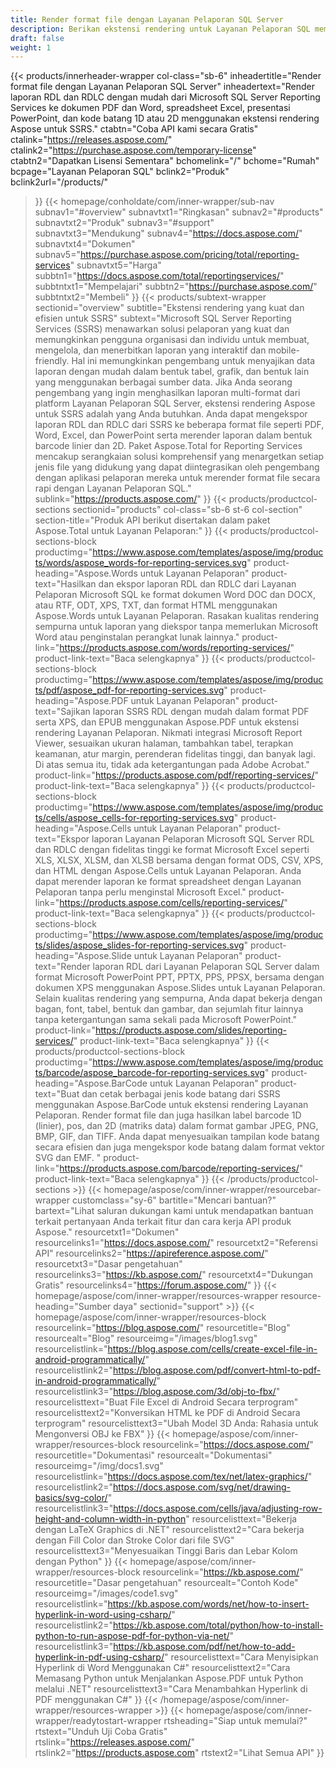 ```yaml
---
title: Render format file dengan Layanan Pelaporan SQL Server
description: Berikan ekstensi rendering untuk Layanan Pelaporan SQL memungkinkan ekspor laporan RDL dan RDLC ke format PDF, Word, Excel, PowerPoint & gambar kode batang.
draft: false
weight: 1
---
```

{{< products/innerheader-wrapper col-class="sb-6"
  inheadertitle="Render format file dengan Layanan Pelaporan SQL Server"
  inheadertext="Render laporan RDL dan RDLC dengan mudah dari Microsoft SQL Server Reporting Services ke dokumen PDF dan Word, spreadsheet Excel, presentasi PowerPoint, dan kode batang 1D atau 2D menggunakan ekstensi rendering Aspose untuk SSRS."
  ctabtn="Coba API kami secara Gratis"
  ctalink="https://releases.aspose.com/"
  ctalink2="https://purchase.aspose.com/temporary-license"
  ctabtn2="Dapatkan Lisensi Sementara"
  bchomelink="/"
  bchome="Rumah"
  bcpage="Layanan Pelaporan SQL"
  bclink2="Produk"
  bclink2url="/products/"
  >}}
  {{< homepage/conholdate/com/inner-wrapper/sub-nav 
subnav1="#overview"
subnavtxt1="Ringkasan" 
subnav2="#products"
subnavtxt2="Produk" 
subnav3="#support"
subnavtxt3="Mendukung" 
subnav4="https://docs.aspose.com/"
subnavtxt4="Dokumen" 
subnav5="https://purchase.aspose.com/pricing/total/reporting-services"
subnavtxt5="Harga" 
subbtn1="https://docs.aspose.com/total/reportingservices/"
subbtntxt1="Mempelajari"
subbtn2="https://purchase.aspose.com/"
subbtntxt2="Membeli"
>}}
   {{< products/subtext-wrapper
   sectionid="overview" 
   subtitle="Ekstensi rendering yang kuat dan efisien untuk SSRS"
   subtext="Microsoft SQL Server Reporting Services (SSRS) menawarkan solusi pelaporan yang kuat dan memungkinkan pengguna organisasi dan individu untuk membuat, mengelola, dan menerbitkan laporan yang interaktif dan mobile-friendly. Hal ini memungkinkan pengembang untuk menyajikan data laporan dengan mudah dalam bentuk tabel, grafik, dan bentuk lain yang menggunakan berbagai sumber data. Jika Anda seorang pengembang yang ingin menghasilkan laporan multi-format dari platform Layanan Pelaporan SQL Server, ekstensi rendering Aspose untuk SSRS adalah yang Anda butuhkan. Anda dapat mengekspor laporan RDL dan RDLC dari SSRS ke beberapa format file seperti PDF, Word, Excel, dan PowerPoint serta merender laporan dalam bentuk barcode linier dan 2D. Paket Aspose.Total for Reporting Services mencakup serangkaian solusi komprehensif yang menargetkan setiap jenis file yang didukung yang dapat diintegrasikan oleh pengembang dengan aplikasi pelaporan mereka untuk merender format file secara rapi dengan Layanan Pelaporan SQL."
   sublink="https://products.aspose.com/"
   >}} 
{{< products/productcol-sections
sectionid="products" 
col-class="sb-6 st-6 col-section"
section-title="Produk API berikut disertakan dalam paket Aspose.Total untuk Layanan Pelaporan:"
>}}
{{< products/productcol-sections-block
productimg="https://www.aspose.com/templates/aspose/img/products/words/aspose_words-for-reporting-services.svg"
product-heading="Aspose.Words untuk Layanan Pelaporan"
product-text="Hasilkan dan ekspor laporan RDL dan RDLC dari Layanan Pelaporan Microsoft SQL ke format dokumen Word DOC dan DOCX, atau RTF, ODT, XPS, TXT, dan format HTML menggunakan Aspose.Words untuk Layanan Pelaporan. Rasakan kualitas rendering sempurna untuk laporan yang diekspor tanpa memerlukan Microsoft Word atau penginstalan perangkat lunak lainnya."
product-link="https://products.aspose.com/words/reporting-services/"
product-link-text="Baca selengkapnya"
>}}
{{< products/productcol-sections-block
productimg="https://www.aspose.com/templates/aspose/img/products/pdf/aspose_pdf-for-reporting-services.svg"
product-heading="Aspose.PDF untuk Layanan Pelaporan"
product-text="Sajikan laporan SSRS RDL dengan mudah dalam format PDF serta XPS, dan EPUB menggunakan Aspose.PDF untuk ekstensi rendering Layanan Pelaporan. Nikmati integrasi Microsoft Report Viewer, sesuaikan ukuran halaman, tambahkan tabel, terapkan keamanan, atur margin, perenderan fidelitas tinggi, dan banyak lagi. Di atas semua itu, tidak ada ketergantungan pada Adobe Acrobat."
product-link="https://products.aspose.com/pdf/reporting-services/"
product-link-text="Baca selengkapnya"
>}}
{{< products/productcol-sections-block
productimg="https://www.aspose.com/templates/aspose/img/products/cells/aspose_cells-for-reporting-services.svg"
product-heading="Aspose.Cells untuk Layanan Pelaporan"
product-text="Ekspor laporan Layanan Pelaporan Microsoft SQL Server RDL dan RDLC dengan fidelitas tinggi ke format Microsoft Excel seperti XLS, XLSX, XLSM, dan XLSB bersama dengan format ODS, CSV, XPS, dan HTML dengan Aspose.Cells untuk Layanan Pelaporan. Anda dapat merender laporan ke format spreadsheet dengan Layanan Pelaporan tanpa perlu menginstal Microsoft Excel."
product-link="https://products.aspose.com/cells/reporting-services/"
product-link-text="Baca selengkapnya"
>}}
{{< products/productcol-sections-block
productimg="https://www.aspose.com/templates/aspose/img/products/slides/aspose_slides-for-reporting-services.svg"
product-heading="Aspose.Slide untuk Layanan Pelaporan"
product-text="Render laporan RDL dari Layanan Pelaporan SQL Server dalam format Microsoft PowerPoint PPT, PPTX, PPS, PPSX, bersama dengan dokumen XPS menggunakan Aspose.Slides untuk Layanan Pelaporan. Selain kualitas rendering yang sempurna, Anda dapat bekerja dengan bagan, font, tabel, bentuk dan gambar, dan sejumlah fitur lainnya tanpa ketergantungan sama sekali pada Microsoft PowerPoint."
product-link="https://products.aspose.com/slides/reporting-services/"
product-link-text="Baca selengkapnya"
>}}
{{< products/productcol-sections-block
productimg="https://www.aspose.com/templates/aspose/img/products/barcode/aspose_barcode-for-reporting-services.svg"
product-heading="Aspose.BarCode untuk Layanan Pelaporan"
product-text="Buat dan cetak berbagai jenis kode batang dari SSRS menggunakan Aspose.BarCode untuk ekstensi rendering Layanan Pelaporan. Render format file dan juga hasilkan label barcode 1D (linier), pos, dan 2D (matriks data) dalam format gambar JPEG, PNG, BMP, GIF, dan TIFF. Anda dapat menyesuaikan tampilan kode batang secara efisien dan juga mengekspor kode batang dalam format vektor SVG dan EMF. "
product-link="https://products.aspose.com/barcode/reporting-services/"
product-link-text="Baca selengkapnya"
>}} 
{{< /products/productcol-sections >}}
{{< homepage/aspose/com/inner-wrapper/resourcebar-wrapper
customclass="sy-6"
bartitle="Mencari bantuan?"
bartext="Lihat saluran dukungan kami untuk mendapatkan bantuan terkait pertanyaan Anda terkait fitur dan cara kerja API produk Aspose."
resourcetxt1="Dokumen"
resourcelinks1="https://docs.aspose.com/"
resourcetxt2="Referensi API"
resourcelinks2="https://apireference.aspose.com/"
resourcetxt3="Dasar pengetahuan"
resourcelinks3="https://kb.aspose.com/"
resourcetxt4="Dukungan Gratis"
resourcelinks4="https://forum.aspose.com/"
>}}
{{< homepage/aspose/com/inner-wrapper/resources-wrapper
resource-heading="Sumber daya"
sectionid="support" >}}
{{< homepage/aspose/com/inner-wrapper/resources-block
resourcelink="https://blog.aspose.com/"
resourcetitle="Blog"
resourcealt="Blog"
resourceimg="/images/blog1.svg"
resourcelistlink="https://blog.aspose.com/cells/create-excel-file-in-android-programmatically/"
resourcelistlink2="https://blog.aspose.com/pdf/convert-html-to-pdf-in-android-programmatically/"
resourcelistlink3="https://blog.aspose.com/3d/obj-to-fbx/"
resourcelisttext="Buat File Excel di Android Secara terprogram"
resourcelisttext2="Konversikan HTML ke PDF di Android Secara terprogram"
resourcelisttext3="Ubah Model 3D Anda: Rahasia untuk Mengonversi OBJ ke FBX"
>}}
{{< homepage/aspose/com/inner-wrapper/resources-block
resourcelink="https://docs.aspose.com/"
resourcetitle="Dokumentasi"
resourcealt="Dokumentasi"
resourceimg="/img/docs1.svg"
resourcelistlink="https://docs.aspose.com/tex/net/latex-graphics/"
resourcelistlink2="https://docs.aspose.com/svg/net/drawing-basics/svg-color/"
resourcelistlink3="https://docs.aspose.com/cells/java/adjusting-row-height-and-column-width-in-python"
resourcelisttext="Bekerja dengan LaTeX Graphics di .NET"
resourcelisttext2="Cara bekerja dengan Fill Color dan Stroke Color dari file SVG"
resourcelisttext3="Menyesuaikan Tinggi Baris dan Lebar Kolom dengan Python"
>}}
{{< homepage/aspose/com/inner-wrapper/resources-block
resourcelink="https://kb.aspose.com/"
resourcetitle="Dasar pengetahuan"
resourcealt="Contoh Kode"
resourceimg="/images/code1.svg"
resourcelistlink="https://kb.aspose.com/words/net/how-to-insert-hyperlink-in-word-using-csharp/"
resourcelistlink2="https://kb.aspose.com/total/python/how-to-install-python-to-run-aspose-pdf-for-python-via-net/"
resourcelistlink3="https://kb.aspose.com/pdf/net/how-to-add-hyperlink-in-pdf-using-csharp/"
resourcelisttext="Cara Menyisipkan Hyperlink di Word Menggunakan C#"
resourcelisttext2="Cara Memasang Python untuk Menjalankan Aspose.PDF untuk Python melalui .NET"
resourcelisttext3="Cara Menambahkan Hyperlink di PDF menggunakan C#"
>}}
{{< /homepage/aspose/com/inner-wrapper/resources-wrapper >}}
{{< homepage/aspose/com/inner-wrapper/readytostart-wrapper
rtsheading="Siap untuk memulai?"
rtstext="Unduh Uji Coba Gratis"
rtslink="https://releases.aspose.com/"
rtslink2="https://products.aspose.com"
rtstext2="Lihat Semua API"
>}}

